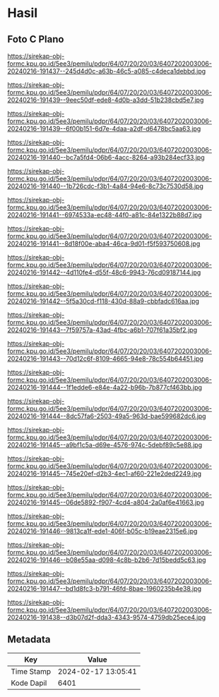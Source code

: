 # Hasil

## Foto C Plano

https://sirekap-obj-formc.kpu.go.id/5ee3/pemilu/pdpr/64/07/20/20/03/6407202003006-20240216-191437--245d4d0c-a63b-46c5-a085-c4deca1debbd.jpg

https://sirekap-obj-formc.kpu.go.id/5ee3/pemilu/pdpr/64/07/20/20/03/6407202003006-20240216-191439--9eec50df-ede8-4d0b-a3dd-51b238cbd5e7.jpg

https://sirekap-obj-formc.kpu.go.id/5ee3/pemilu/pdpr/64/07/20/20/03/6407202003006-20240216-191439--6f00b151-6d7e-4daa-a2df-d6478bc5aa63.jpg

https://sirekap-obj-formc.kpu.go.id/5ee3/pemilu/pdpr/64/07/20/20/03/6407202003006-20240216-191440--bc7a5fd4-06b6-4acc-8264-a93b284ecf33.jpg

https://sirekap-obj-formc.kpu.go.id/5ee3/pemilu/pdpr/64/07/20/20/03/6407202003006-20240216-191440--1b726cdc-f3b1-4a84-94e6-8c73c7530d58.jpg

https://sirekap-obj-formc.kpu.go.id/5ee3/pemilu/pdpr/64/07/20/20/03/6407202003006-20240216-191441--6974533a-ec48-44f0-a81c-84e1322b88d7.jpg

https://sirekap-obj-formc.kpu.go.id/5ee3/pemilu/pdpr/64/07/20/20/03/6407202003006-20240216-191441--8d18f00e-aba4-46ca-9d01-f5f593750608.jpg

https://sirekap-obj-formc.kpu.go.id/5ee3/pemilu/pdpr/64/07/20/20/03/6407202003006-20240216-191442--4d110fe4-d55f-48c6-9943-76cd09187144.jpg

https://sirekap-obj-formc.kpu.go.id/5ee3/pemilu/pdpr/64/07/20/20/03/6407202003006-20240216-191442--5f5a30cd-f118-430d-88a9-cbbfadc616aa.jpg

https://sirekap-obj-formc.kpu.go.id/5ee3/pemilu/pdpr/64/07/20/20/03/6407202003006-20240216-191443--7f59757a-43ad-4fbc-a6b1-707f61a35bf2.jpg

https://sirekap-obj-formc.kpu.go.id/5ee3/pemilu/pdpr/64/07/20/20/03/6407202003006-20240216-191443--70d12c6f-8109-4665-94e8-78c554b64451.jpg

https://sirekap-obj-formc.kpu.go.id/5ee3/pemilu/pdpr/64/07/20/20/03/6407202003006-20240216-191444--1f1edde6-e84e-4a22-b96b-7b877cf463bb.jpg

https://sirekap-obj-formc.kpu.go.id/5ee3/pemilu/pdpr/64/07/20/20/03/6407202003006-20240216-191444--8dc57fa6-2503-49a5-963d-bae599682dc6.jpg

https://sirekap-obj-formc.kpu.go.id/5ee3/pemilu/pdpr/64/07/20/20/03/6407202003006-20240216-191445--a9bf1c5a-d69e-4576-974c-5debf89c5e88.jpg

https://sirekap-obj-formc.kpu.go.id/5ee3/pemilu/pdpr/64/07/20/20/03/6407202003006-20240216-191445--745e20ef-d2b3-4ec1-af60-221e2ded2249.jpg

https://sirekap-obj-formc.kpu.go.id/5ee3/pemilu/pdpr/64/07/20/20/03/6407202003006-20240216-191445--06de5892-f907-4cd4-a804-2a0af6e41663.jpg

https://sirekap-obj-formc.kpu.go.id/5ee3/pemilu/pdpr/64/07/20/20/03/6407202003006-20240216-191446--9813ca1f-ede1-406f-b05c-b19eae2315e6.jpg

https://sirekap-obj-formc.kpu.go.id/5ee3/pemilu/pdpr/64/07/20/20/03/6407202003006-20240216-191446--b08e55aa-d098-4c8b-b2b6-7d15bedd5c63.jpg

https://sirekap-obj-formc.kpu.go.id/5ee3/pemilu/pdpr/64/07/20/20/03/6407202003006-20240216-191447--bd1d8fc3-b791-46fd-8bae-1960235b4e38.jpg

https://sirekap-obj-formc.kpu.go.id/5ee3/pemilu/pdpr/64/07/20/20/03/6407202003006-20240216-191438--d3b07d2f-dda3-4343-9574-4759db25ece4.jpg


## Metadata

| Key        | Value               |
| ---------- | ------------------- |
| Time Stamp | 2024-02-17 13:05:41 |
| Kode Dapil | 6401                |



